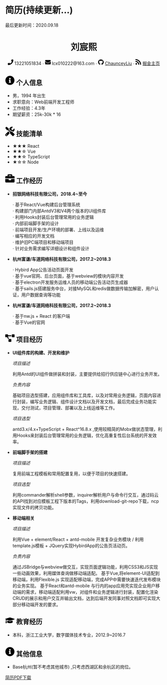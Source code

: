 # 简历(持续更新...)
最后更新时间：2020.09.18
 <center>
     <h1>刘宸熙</h1>
     <div>
         <span>
             <img src="assets/phone-solid.svg" width="18px">
             13221051834
         </span>
         ·
         <span>
             <img src="assets/envelope-solid.svg" width="18px">
             lcx010222@163.com
         </span>
         ·
         <span>
             <img src="assets/github-brands.svg" width="18px">
             <a href="https://github.com/ChaunceyLiu">ChaunceyLiu</a>
         </span>
         ·
         <span>
             <img src="assets/rss-solid.svg" width="18px">
             <a href="https://juejin.im/user/1486195453868797">掘金主页</a>
         </span>
     </div>
 </center>

 ## <img src="assets/info-circle-solid.svg" width="30px"> 个人信息 

 - 男，1994 年出生
 - 求职意向：Web前端开发工程师
 - 工作经验：4.3年
 - 期望薪资：25k-30k * 16

## <img src="assets/tools-solid.svg" width="30px"> 技能清单

- ★★★ React
- ★★☆ Vue
- ★★☆ TypeScript
- ★☆☆ Node

## <img src="assets/briefcase-solid.svg" width="30px"> 工作经历

- **招银网络科技有限公司，2018.4~至今**

   · 基于React/Vue构建后台管理系统  
   · 构建部门内部AntdV3和V4两个版本的UI组件库  
   · 利用Hooks封装后台管理常用的业务逻辑  
   · 内部前端脚手架的设计  
   · 前端项目开发/生产环境的部署、上线以及运维  
   · 编写相应的开发文档  
   · 维护旧PC端项目和移动端项目  
   · 针对业务需求编写详细设计和组件设计  

- **杭州富谦/车道网络科技有限公司，2017.2~2018.3**

   · Hybird App公告活动页面开发  
   · 基于vue官网、后台页面，基于webview的模块内容开发  
   · 基于electron开发服务运维人员的移动端公告活动页生成器  
   · 基于sails.js搭建服务中台，对接MySQL和redis做数据传输加解密，用户认证，用户数据查询等功能  

- **杭州富谦/车道网络科技有限公司，2017.2~2018.3**

   · 基于nw.js + React 的客户端  
   · 基于Vue的官网


## <img src="assets/project-diagram-solid.svg" width="30px"> 项目经历

- **UI组件库的构建、开发和维护**

  *项目描述*

  利用Antd的UI组件做拼装和封装，主要提供给招行供应链中心进行业务开发。

  *负责内容*

  基础项目选型搭建，应用组件库和工具库，以及对常用业务逻辑，页面内容进行封装，编写业务逻辑、组件设计文档以及开发文档，最后完成业务功能实现，交付测试，项目管理、部署以及上线运维等工作。

  *项目选型*

  antd3.x/4.x+TypeScript + React^16.8.x ,使用较精简的Mobx做状态管理，利用Hooks来封装后台管理常用的业务逻辑，优化高重复性后台系统的开发效率。

- **前端脚手架的搭建**  
  
  *项目描述*

  复用前端工程模板和常用配置复用，以便于项目的快速搭建。

  *项目选型*

  利用commander解析shell参数，inquirer解析用户与命令行交互，通过码云的API找到对应模板工程下版本的Tags，利用download-git-repo下载，ncp实现文件的拷贝功能。

- **移动端相关**

  *项目描述*

  利用Vue + element/React + antd-mobile  开发复杂业务模块 / 利用template.js模板 + JQuery实现HybirdApp的公告页活动页。

  *负责内容*

  通过JSBridge与webview做交互，实现页面逻辑功能，利用CSS3和JS实现一些动画效果，利用媒体查询做移动端适配。
  基于Vue,将element-UI适配到移动端，利用Flexible.js 实现适配移动端，完成APP中需要快速迭代发布模块的业务实现。
  基于React和antd-mobile 与行内的app应用壳实现企业用户移动端的需求，移动端适配利用vw，对组件和业务逻辑进行封装，配置化渲染CRUD的展示和用户交互并输出文档，达到后端开发同事对照文档即可实现大部分移动端开发的要求。


## <img src="assets/graduation-cap-solid.svg" width="30px"> 教育经历

- 本科，浙江工业大学，数字媒体技术专业，2012.9~2016.7

 ## <img src="assets/info-circle-solid.svg" width="30px"> 其他信息

- Base杭州(暂不考虑其他城市) ,只考虑西湖区和余杭区的岗位。  

[简历PDF下载](https://github.com/ChaunceyLiu/resume/blob/master/刘宸熙-web前端.pdf)

